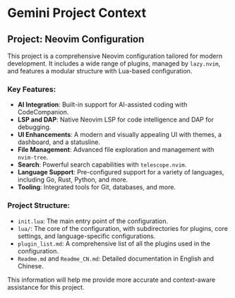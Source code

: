 # Gemini Project Context

## Project: Neovim Configuration

This project is a comprehensive Neovim configuration tailored for modern development. It includes a wide range of plugins, managed by `lazy.nvim`, and features a modular structure with Lua-based configuration.

### Key Features:

- **AI Integration**: Built-in support for AI-assisted coding with CodeCompanion.
- **LSP and DAP**: Native Neovim LSP for code intelligence and DAP for debugging.
- **UI Enhancements**: A modern and visually appealing UI with themes, a dashboard, and a statusline.
- **File Management**: Advanced file exploration and management with `nvim-tree`.
- **Search**: Powerful search capabilities with `telescope.nvim`.
- **Language Support**: Pre-configured support for a variety of languages, including Go, Rust, Python, and more.
- **Tooling**: Integrated tools for Git, databases, and more.

### Project Structure:

- `init.lua`: The main entry point of the configuration.
- `lua/`: The core of the configuration, with subdirectories for plugins, core settings, and language-specific configurations.
- `plugin_list.md`: A comprehensive list of all the plugins used in the configuration.
- `Readme.md` and `Readme_CN.md`: Detailed documentation in English and Chinese.

This information will help me provide more accurate and context-aware assistance for this project.

